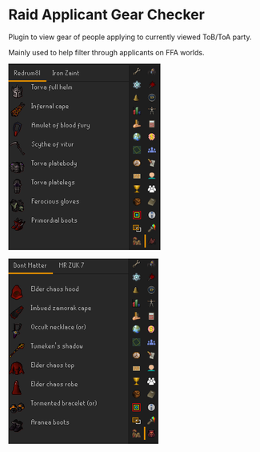 # Raid Applicant Gear Checker

Plugin to view gear of people applying to currently viewed ToB/ToA party.

Mainly used to help filter through applicants on FFA worlds.

![ToB](/readme_images/ToB.png)

![ToA](/readme_images/ToA.png)
